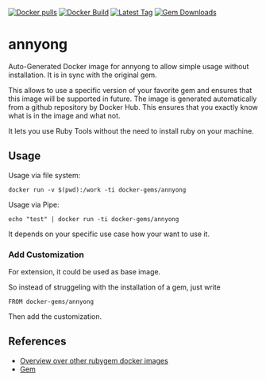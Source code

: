 [![Docker pulls](https://img.shields.io/docker/pulls/rubygem/annyong.svg)](https://hub.docker.com/r/rubygem/annyong/)
[![Docker Build](https://img.shields.io/docker/automated/rubygem/annyong.svg)](https://hub.docker.com/r/rubygem/annyong/)
[![Latest Tag](https://img.shields.io/github/tag/docker-rubygem/annyong.svg)](https://hub.docker.com/r/rubygem/annyong/)
[![Gem Downloads](https://img.shields.io/gem/dt/annyong.svg)](https://rubygems.org/gems/annyong/)
# annyong

Auto-Generated Docker image for annyong to allow simple usage without installation.
It is in sync with the original gem.

This allows to use a specific version of your favorite gem and ensures that this image will be supported in future.
The image is generated automatically from a github repository by Docker Hub.
This ensures that you exactly know what is in the image and what not.

It lets you use Ruby Tools without the need to install ruby on your machine.

## Usage

Usage via file system:

`docker run -v $(pwd):/work -ti docker-gems/annyong`

Usage via Pipe:

`echo "test" | docker run -ti docker-gems/annyong`

It depends on your specific use case how your want to use it.

### Add Customization

For extension, it could be used as base image.

So instead of struggeling with the installation of a gem, just write

`FROM docker-gems/annyong`

Then add the customization.

## References

 - [Overview over other rubygem docker images](https://github.com/thinkbot/docker-rubygem)
 - [Gem](https://rubygems.org/gems/annyong/)
